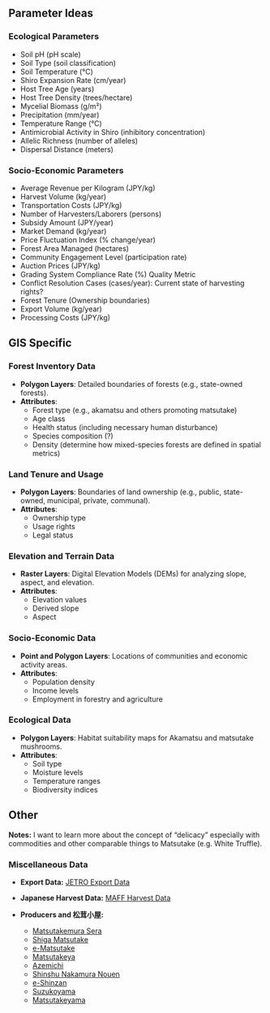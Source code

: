 ## Parameter Ideas

### Ecological Parameters

- Soil pH (pH scale)
- Soil Type (soil classification)
- Soil Temperature (°C)
- Shiro Expansion Rate (cm/year)
- Host Tree Age (years)
- Host Tree Density (trees/hectare)
- Mycelial Biomass (g/m²)
- Precipitation (mm/year)
- Temperature Range (°C)
- Antimicrobial Activity in Shiro (inhibitory concentration)
- Allelic Richness (number of alleles)
- Dispersal Distance (meters)

### Socio-Economic Parameters

- Average Revenue per Kilogram (JPY/kg)
- Harvest Volume (kg/year)
- Transportation Costs (JPY/kg)
- Number of Harvesters/Laborers (persons)
- Subsidy Amount (JPY/year)
- Market Demand (kg/year)
- Price Fluctuation Index (% change/year)
- Forest Area Managed (hectares)
- Community Engagement Level (participation rate)
- Auction Prices (JPY/kg)
- Grading System Compliance Rate (%) Quality Metric
- Conflict Resolution Cases (cases/year): Current state of harvesting rights?
- Forest Tenure (Ownership boundaries)
- Export Volume (kg/year)
- Processing Costs (JPY/kg)

## GIS Specific
### Forest Inventory Data
- **Polygon Layers**: Detailed boundaries of forests (e.g., state-owned forests).
- **Attributes**: 
  - Forest type (e.g., akamatsu and others promoting matsutake)
  - Age class
  - Health status (including necessary human disturbance)
  - Species composition (?)
  - Density (determine how mixed-species forests are defined in spatial metrics)

### Land Tenure and Usage
- **Polygon Layers**: Boundaries of land ownership (e.g., public, state-owned, municipal, private, communal).
- **Attributes**: 
  - Ownership type
  - Usage rights
  - Legal status

### Elevation and Terrain Data
- **Raster Layers**: Digital Elevation Models (DEMs) for analyzing slope, aspect, and elevation.
- **Attributes**: 
  - Elevation values
  - Derived slope
  - Aspect

### Socio-Economic Data
- **Point and Polygon Layers**: Locations of communities and economic activity areas.
- **Attributes**: 
  - Population density
  - Income levels
  - Employment in forestry and agriculture

### Ecological Data
- **Polygon Layers**: Habitat suitability maps for Akamatsu and matsutake mushrooms.
- **Attributes**: 
  - Soil type
  - Moisture levels
  - Temperature ranges
  - Biodiversity indices


## Other

**Notes:** I want to learn more about the concept of “delicacy” especially with commodities and other comparable things to Matsutake (e.g. White Truffle).

### Miscellaneous Data
- **Export Data:**
  [JETRO Export Data](https://e-venue.jetro.go.jp/bizportal/s/businesscase/a035h00000BYmWLAA1/pi00015027?language=ja)


- **Japanese Harvest Data:**
  [MAFF Harvest Data](https://www.rinya.maff.go.jp/j/tokuyou/tokusan/)


- **Producers and 松茸小屋:**
  - [Matsutakemura Sera](https://matsutakemura-sera.com/2022/04/11/kodawari/)
  - [Shiga Matsutake](https://www.shiga-matsutake.com/farmer.html)
  - [e-Matsutake](http://www.e-matsutake.com/)
  - [Matsutakeya](https://www.matsutakeya.com/)
  - [Azemichi](http://azemichi.jp/)
  - [Shinshu Nakamura Nouen](https://shinshu-nakamura-nouen.com/)
  - [e-Shinzan](http://www.e-shinzan.com/)
  - [Suzukoyama](http://www.suzukoyama.com/)
  - [Matsutakeyama](https://www.matsutakeyama.com/)

